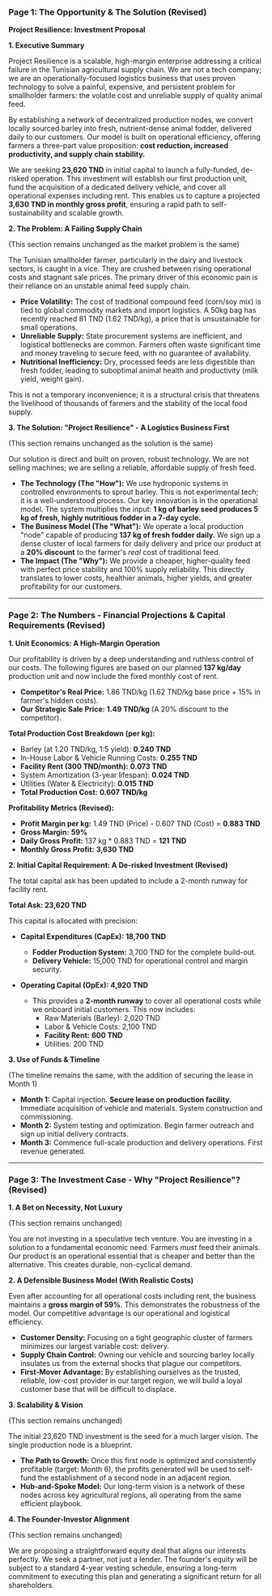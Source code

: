 
### **Page 1: The Opportunity & The Solution (Revised)**

**Project Resilience: Investment Proposal**

**1. Executive Summary**

Project Resilience is a scalable, high-margin enterprise addressing a critical failure in the Tunisian agricultural supply chain. We are not a tech company; we are an operationally-focused logistics business that uses proven technology to solve a painful, expensive, and persistent problem for smallholder farmers: the volatile cost and unreliable supply of quality animal feed.

By establishing a network of decentralized production nodes, we convert locally sourced barley into fresh, nutrient-dense animal fodder, delivered daily to our customers. Our model is built on operational efficiency, offering farmers a three-part value proposition: **cost reduction, increased productivity, and supply chain stability.**

We are seeking **23,620 TND** in initial capital to launch a fully-funded, de-risked operation. This investment will establish our first production unit, fund the acquisition of a dedicated delivery vehicle, and cover all operational expenses including rent. This enables us to capture a projected **3,630 TND in monthly gross profit**, ensuring a rapid path to self-sustainability and scalable growth.

**2. The Problem: A Failing Supply Chain**

(This section remains unchanged as the market problem is the same)

The Tunisian smallholder farmer, particularly in the dairy and livestock sectors, is caught in a vice. They are crushed between rising operational costs and stagnant sale prices. The primary driver of this economic pain is their reliance on an unstable animal feed supply chain.

*   **Price Volatility:** The cost of traditional compound feed (corn/soy mix) is tied to global commodity markets and import logistics. A 50kg bag has recently reached 81 TND (1.62 TND/kg), a price that is unsustainable for small operations.
*   **Unreliable Supply:** State procurement systems are inefficient, and logistical bottlenecks are common. Farmers often waste significant time and money traveling to secure feed, with no guarantee of availability.
*   **Nutritional Inefficiency:** Dry, processed feeds are less digestible than fresh fodder, leading to suboptimal animal health and productivity (milk yield, weight gain).

This is not a temporary inconvenience; it is a structural crisis that threatens the livelihood of thousands of farmers and the stability of the local food supply.

**3. The Solution: "Project Resilience" - A Logistics Business First**

(This section remains unchanged as the solution is the same)

Our solution is direct and built on proven, robust technology. We are not selling machines; we are selling a reliable, affordable supply of fresh feed.

*   **The Technology (The "How"):** We use hydroponic systems in controlled environments to sprout barley. This is not experimental tech; it is a well-understood process. Our key innovation is in the operational model. The system multiplies the input: **1 kg of barley seed produces 5 kg of fresh, highly nutritious fodder in a 7-day cycle.**
*   **The Business Model (The "What"):** We operate a local production "node" capable of producing **137 kg of fresh fodder daily.** We sign up a dense cluster of local farmers for daily delivery and price our product at a **20% discount** to the farmer's *real* cost of traditional feed.
*   **The Impact (The "Why"):** We provide a cheaper, higher-quality feed with perfect price stability and 100% supply reliability. This directly translates to lower costs, healthier animals, higher yields, and greater profitability for our customers.

---

### **Page 2: The Numbers - Financial Projections & Capital Requirements (Revised)**

**1. Unit Economics: A High-Margin Operation**

Our profitability is driven by a deep understanding and ruthless control of our costs. The following figures are based on our planned **137 kg/day** production unit and now include the fixed monthly cost of rent.

*   **Competitor's Real Price:** 1.86 TND/kg (1.62 TND/kg base price + 15% in farmer's hidden costs).
*   **Our Strategic Sale Price:** **1.49 TND/kg** (A 20% discount to the competitor).

**Total Production Cost Breakdown (per kg):**
*   Barley (at 1.20 TND/kg, 1:5 yield): **0.240 TND**
*   In-House Labor & Vehicle Running Costs: **0.255 TND**
*   **Facility Rent (300 TND/month):** **0.073 TND**
*   System Amortization (3-year lifespan): **0.024 TND**
*   Utilities (Water & Electricity): **0.015 TND**
*   **Total Production Cost:** **0.607 TND/kg**

**Profitability Metrics (Revised):**
*   **Profit Margin per kg:** 1.49 TND (Price) - 0.607 TND (Cost) = **0.883 TND**
*   **Gross Margin:** **59%**
*   **Daily Gross Profit:** 137 kg * 0.883 TND = **121 TND**
*   **Monthly Gross Profit:** **3,630 TND**

**2. Initial Capital Requirement: A De-risked Investment (Revised)**

The total capital ask has been updated to include a 2-month runway for facility rent.

**Total Ask: 23,620 TND**

This capital is allocated with precision:

*   **Capital Expenditures (CapEx): 18,700 TND**
    *   **Fodder Production System:** 3,700 TND for the complete build-out.
    *   **Delivery Vehicle:** 15,000 TND for operational control and margin security.

*   **Operating Capital (OpEx): 4,920 TND**
    *   This provides a **2-month runway** to cover all operational costs while we onboard initial customers. This now includes:
        *   Raw Materials (Barley): 2,020 TND
        *   Labor & Vehicle Costs: 2,100 TND
        *   **Facility Rent:** **600 TND**
        *   Utilities: 200 TND

**3. Use of Funds & Timeline**

(The timeline remains the same, with the addition of securing the lease in Month 1)

*   **Month 1:** Capital injection. **Secure lease on production facility.** Immediate acquisition of vehicle and materials. System construction and commissioning.
*   **Month 2:** System testing and optimization. Begin farmer outreach and sign up initial delivery contracts.
*   **Month 3:** Commence full-scale production and delivery operations. First revenue generated.

---

### **Page 3: The Investment Case - Why "Project Resilience"? (Revised)**

**1. A Bet on Necessity, Not Luxury**

(This section remains unchanged)

You are not investing in a speculative tech venture. You are investing in a solution to a fundamental economic need. Farmers *must* feed their animals. Our product is an operational essential that is cheaper and better than the alternative. This creates durable, non-cyclical demand.

**2. A Defensible Business Model (With Realistic Costs)**

Even after accounting for all operational costs including rent, the business maintains a **gross margin of 59%**. This demonstrates the robustness of the model. Our competitive advantage is our operational and logistical efficiency.

*   **Customer Density:** Focusing on a tight geographic cluster of farmers minimizes our largest variable cost: delivery.
*   **Supply Chain Control:** Owning our vehicle and sourcing barley locally insulates us from the external shocks that plague our competitors.
*   **First-Mover Advantage:** By establishing ourselves as the trusted, reliable, low-cost provider in our target region, we will build a loyal customer base that will be difficult to displace.

**3. Scalability & Vision**

(This section remains unchanged)

The initial 23,620 TND investment is the seed for a much larger vision. The single production node is a blueprint.

*   **The Path to Growth:** Once this first node is optimized and consistently profitable (target: Month 6), the profits generated will be used to self-fund the establishment of a second node in an adjacent region.
*   **Hub-and-Spoke Model:** Our long-term vision is a network of these nodes across key agricultural regions, all operating from the same efficient playbook.

**4. The Founder-Investor Alignment**

(This section remains unchanged)

We are proposing a straightforward equity deal that aligns our interests perfectly. We seek a partner, not just a lender. The founder's equity will be subject to a standard 4-year vesting schedule, ensuring a long-term commitment to executing this plan and generating a significant return for all shareholders.
